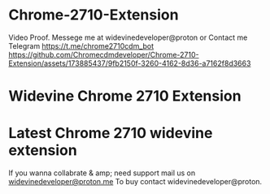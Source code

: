 # Chrome-2710-Extension

Video Proof. Messege me at widevinedeveloper@proton or Contact me Telegram https://t.me/chrome2710cdm_bot
https://github.com/Chromecdmdeveloper/Chrome-2710-Extension/assets/173885437/9fb2150f-3260-4162-8d36-a7162f8d3663

# Widevine Chrome 2710 Extension  
# Latest Chrome 2710 widevine extension 

If you wanna collabrate & amp; need support mail us on widevinedeveloper@proton.me
To buy contact widevinedeveloper@proton.


